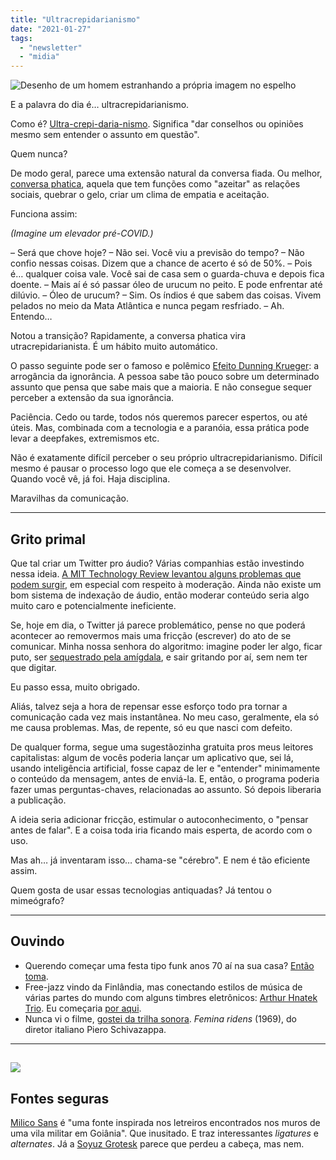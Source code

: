 ```yaml
---
title: "Ultracrepidarianismo"
date: "2021-01-27"
tags: 
  - "newsletter"
  - "midia"
---
```


![Desenho de um homem estranhando a própria imagem no espelho](https://i1.wp.com/eduf.me/wp-content/uploads/2021/01/elevador.jpg?fit=696%2C595&ssl=1)

E a palavra do dia é… ultracrepidarianismo.

Como é? [Ultra-crepi-daria-nismo](https://en.wikipedia.org/wiki/Ultracrepidarianism). Significa "dar conselhos ou opiniões mesmo sem entender o assunto em questão".

Quem nunca?

De modo geral, parece uma extensão natural da conversa fiada. Ou melhor, [conversa phatica](https://en.wikipedia.org/wiki/Phatic_expression), aquela que tem funções como "azeitar" as relações sociais, quebrar o gelo, criar um clima de empatia e aceitação.

Funciona assim:

_(Imagine um elevador pré-COVID.)_

– Será que chove hoje? – Não sei. Você viu a previsão do tempo? – Não confio nessas coisas. Dizem que a chance de acerto é só de 50%. – Pois é… qualquer coisa vale. Você sai de casa sem o guarda-chuva e depois fica doente. – Mais aí é só passar óleo de urucum no peito. E pode enfrentar até dilúvio. – Óleo de urucum? – Sim. Os índios é que sabem das coisas. Vivem pelados no meio da Mata Atlântica e nunca pegam resfriado. – Ah. Entendo…

Notou a transição? Rapidamente, a conversa phatica vira utracrepidarianista. É um hábito muito automático.

O passo seguinte pode ser o famoso e polêmico [Efeito Dunning Krueger](https://en.wikipedia.org/wiki/Dunning%E2%80%93Kruger_effect): a arrogância da ignorância. A pessoa sabe tão pouco sobre um determinado assunto que pensa que sabe mais que a maioria. E não consegue sequer perceber a extensão da sua ignorância.

Paciência. Cedo ou tarde, todos nós queremos parecer espertos, ou até úteis. Mas, combinada com a tecnologia e a paranóia, essa prática pode levar a deepfakes, extremismos etc.

Não é exatamente difícil perceber o seu próprio ultracrepidarianismo. Difícil mesmo é pausar o processo logo que ele começa a se desenvolver. Quando você vê, já foi. Haja disciplina.

Maravilhas da comunicação.

* * *

## Grito primal

Que tal criar um Twitter pro áudio? Várias companhias estão investindo nessa ideia. [A MIT Technology Review levantou alguns problemas que podem surgir](https://www.technologyreview.com/2021/01/25/1016723/the-future-of-social-networks-might-be-audio-clubhouse-twitter-spaces/?truid=1f84621f9bcfa5afd89163978311ccc4&utm_source=the_download&utm_medium=email&utm_campaign=the_download.unpaid.engagement&utm_term=&utm_content=01-26-2021&mc_cid=4427686d07&mc_eid=63e7a63c18), em especial com respeito à moderação. Ainda não existe um bom sistema de indexação de áudio, então moderar conteúdo seria algo muito caro e potencialmente ineficiente.

Se, hoje em dia, o Twitter já parece problemático, pense no que poderá acontecer ao removermos mais uma fricção (escrever) do ato de se comunicar. Minha nossa senhora do algoritmo: imagine poder ler algo, ficar puto, ser [sequestrado pela amígdala](https://pt.wikipedia.org/wiki/Sequestro_emocional), e sair gritando por aí, sem nem ter que digitar.

Eu passo essa, muito obrigado.

Aliás, talvez seja a hora de repensar esse esforço todo pra tornar a comunicação cada vez mais instantânea. No meu caso, geralmente, ela só me causa problemas. Mas, de repente, só eu que nasci com defeito.

De qualquer forma, segue uma sugestãozinha gratuita pros meus leitores capitalistas: algum de vocês poderia lançar um aplicativo que, sei lá, usando inteligência artificial, fosse capaz de ler e "entender" minimamente o conteúdo da mensagem, antes de enviá-la. E, então, o programa poderia fazer umas perguntas-chaves, relacionadas ao assunto. Só depois liberaria a publicação.

A ideia seria adicionar fricção, estimular o autoconhecimento, o "pensar antes de falar". E a coisa toda iria ficando mais esperta, de acordo com o uso.

Mas ah… já inventaram isso… chama-se "cérebro". E nem é tão eficiente assim.

Quem gosta de usar essas tecnologias antiquadas? Já tentou o mimeógrafo?

* * *

## Ouvindo

- Querendo começar uma festa tipo funk anos 70 aí na sua casa? [Então toma](https://www.mixcloud.com/jaycogs/totally-funked-up/?utm_campaign=weekly_update&utm_medium=email&utm_source=notification&utm_content=html).
- Free-jazz vindo da Finlândia, mas conectando estilos de música de várias partes do mundo com alguns timbres eletrônicos: [Arthur Hnatek Trio](https://arthurhnatektrio-whirwind.bandcamp.com/album/static). Eu começaria [por aqui](https://arthurhnatektrio-whirwind.bandcamp.com/track/brew).
- Nunca vi o filme, [gostei da trilha sonora](https://www.youtube.com/watch?v=7TW2YHgtY8Q). _Femina ridens_ (1969), do diretor italiano Piero Schivazappa.

* * *

## ![](https://i0.wp.com/eduf.me/wp-content/uploads/2021/01/milico.jpg?fit=300%2C130&ssl=1)

## Fontes seguras

[Milico Sans](https://www.behance.net/gallery/110509163/Milico-Sans-%28Free-Font%29?tracking_source=search_projects_recommended%7Cfonte) é "uma fonte inspirada nos letreiros encontrados nos muros de uma vila militar em Goiânia". Que inusitado. E traz interessantes _ligatures_ e _alternates_. Já a [Soyuz Grotesk](https://typefaces.temporarystate.net/preview/SoyuzGrotesk) parece que perdeu a cabeça, mas nem.
